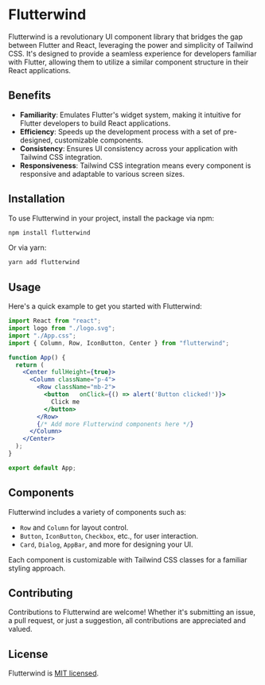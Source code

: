 # Flutterwind

Flutterwind is a revolutionary UI component library that bridges the gap between Flutter and React, leveraging the power and simplicity of Tailwind CSS. It's designed to provide a seamless experience for developers familiar with Flutter, allowing them to utilize a similar component structure in their React applications.

## Benefits

- **Familiarity**: Emulates Flutter's widget system, making it intuitive for Flutter developers to build React applications.
- **Efficiency**: Speeds up the development process with a set of pre-designed, customizable components.
- **Consistency**: Ensures UI consistency across your application with Tailwind CSS integration.
- **Responsiveness**: Tailwind CSS integration means every component is responsive and adaptable to various screen sizes.

## Installation

To use Flutterwind in your project, install the package via npm:

```bash
npm install flutterwind
```

Or via yarn:

```bash
yarn add flutterwind
```

## Usage

Here's a quick example to get you started with Flutterwind:

```jsx
import React from "react";
import logo from "./logo.svg";
import "./App.css";
import { Column, Row, IconButton, Center } from "flutterwind";

function App() {
  return (
    <Center fullHeight={true}>
      <Column className="p-4">
        <Row className="mb-2">
          <button   onClick={() => alert('Button clicked!')}>
            Click me
          </button>
        </Row>
        {/* Add more Flutterwind components here */}
      </Column>
    </Center>
  );
}

export default App;
```

## Components

Flutterwind includes a variety of components such as:

- `Row` and `Column` for layout control.
- `Button`, `IconButton`, `Checkbox`, etc., for user interaction.
- `Card`, `Dialog`, `AppBar`, and more for designing your UI.

Each component is customizable with Tailwind CSS classes for a familiar styling approach.

## Contributing

Contributions to Flutterwind are welcome! Whether it's submitting an issue, a pull request, or just a suggestion, all contributions are appreciated and valued.

## License

Flutterwind is [MIT licensed](./LICENSE).